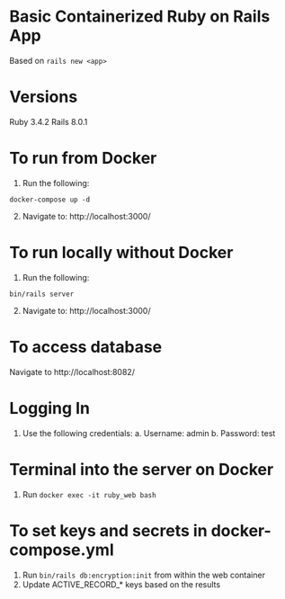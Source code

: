 # Basic Containerized Ruby on Rails App

Based on `rails new <app>`

# Versions
Ruby 3.4.2
Rails 8.0.1

# To run from Docker
1. Run the following:
```
docker-compose up -d
```
2. Navigate to: http://localhost:3000/

# To run locally without Docker
1. Run the following:
```
bin/rails server
```
2. Navigate to: http://localhost:3000/

# To access database
Navigate to http://localhost:8082/

# Logging In
1. Use the following credentials:
	a. Username: admin
	b. Password: test

# Terminal into the server on Docker
1. Run `docker exec -it ruby_web bash`

# To set keys and secrets in docker-compose.yml
1. Run `bin/rails db:encryption:init` from within the web container
2. Update ACTIVE_RECORD_* keys based on the results